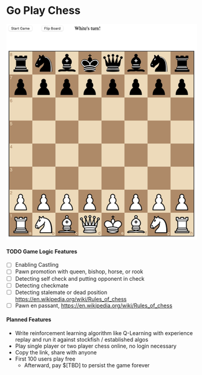# Go Play Chess

![Go Play Chess](images/go_chess.jpg)


#### TODO Game Logic Features
* [ ] Enabling Castling
* [ ] Pawn promotion with queen, bishop, horse, or rook
* [ ] Detecting self check and putting opponent in check
* [ ] Detecting checkmate
* [ ] Detecting stalemate or dead position https://en.wikipedia.org/wiki/Rules_of_chess
* [ ] Pawn en passant, https://en.wikipedia.org/wiki/Rules_of_chess
 
#### Planned Features

* Write reinforcement learning algorithm like Q-Learning with experience replay and run it against stockfish / established algos
* Play single player or two player chess online, no login necessary
* Copy the link, share with anyone
* First 100 users play free
    * Afterward, pay $[TBD] to persist the game forever